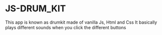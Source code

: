 # JS-DRUM_KIT

This app is known as drumkit made of vanilla Js, Html and Css
It basically  plays different sounds when you click the different buttons
